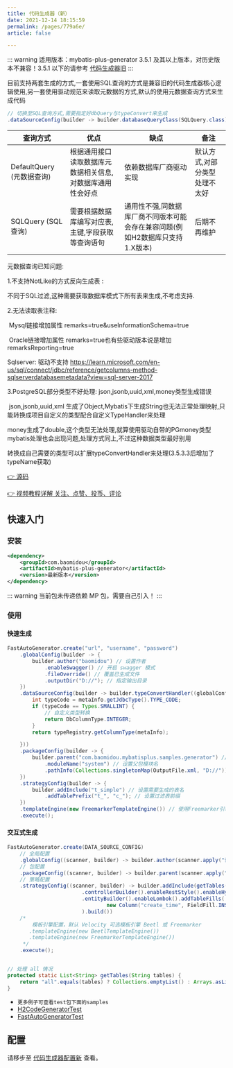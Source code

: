 ```yaml
---
title: 代码生成器（新）
date: 2021-12-14 18:15:59
permalink: /pages/779a6e/
article: false

---
```


::: warning
适用版本：mybatis-plus-generator 3.5.1 及其以上版本，对历史版本不兼容！3.5.1 以下的请参考 [代码生成器旧](/pages/d357af/)
:::

目前支持两套生成的方式,一套使用SQL查询的方式是兼容旧的代码生成器核心逻辑使用,另一套使用驱动规范来读取元数据的方式,默认的使用元数据查询方式来生成代码

```java
// 切换至SQL查询方式,需要指定好dbQuery与typeConvert来生成
.dataSourceConfig(builder -> builder.databaseQueryClass(SQLQuery.class).typeConvert(new MySqlTypeConvert()).dbQuery(new MySqlQuery())
```


| 查询方式                  | 优点                                                      | 缺点                                                         | 备注                          |
| ------------------------- | --------------------------------------------------------- | ------------------------------------------------------------ | ----------------------------- |
| DefaultQuery (元数据查询) | 根据通用接口读取数据库元数据相关信息,对数据库通用性会好点 | 依赖数据库厂商驱动实现                                       | 默认方式,对部分类型处理不太好 |
| SQLQuery (SQL查询)    | 需要根据数据库编写对应表,主键,字段获取等查询语句          | 通用性不强,同数据库厂商不同版本可能会存在兼容问题(例如H2数据库只支持1.X版本) | 后期不再维护                  |



元数据查询已知问题:

1.不支持NotLike的方式反向生成表 :  

   不同于SQL过滤,这种需要获取数据库模式下所有表来生成,不考虑支持.

2.无法读取表注释:

​	Mysql链接增加属性 remarks=true&useInformationSchema=true 

​	Oracle链接增加属性 remarks=true也有些驱动版本说是增加remarksReporting=true

   Sqlserver: 驱动不支持 https://learn.microsoft.com/en-us/sql/connect/jdbc/reference/getcolumns-method-sqlserverdatabasemetadata?view=sql-server-2017
   
3.PostgreSQL部分类型不好处理: json,jsonb,uuid,xml,money类型生成错误

​	json,jsonb,uuid,xml 生成了Object,Mybatis下生成String也无法正常处理映射,只能转换成项目自定义的类型配合自定义TypeHandler来处理

​	money生成了double,这个类型无法处理,就算使用驱动自带的PGmoney类型mybatis处理也会出现问题,处理方式同上,不过这种数据类型最好别用

​	转换成自己需要的类型可以扩展typeConvertHandler来处理(3.5.3.3后增加了typeName获取)

[👉 源码](https://github.com/baomidou/mybatis-plus)

[👉 视频教程详解 关注、点赞、投币、评论](https://space.bilibili.com/483260422)

## 快速入门

### 安装

```xml
<dependency>
    <groupId>com.baomidou</groupId>
    <artifactId>mybatis-plus-generator</artifactId>
    <version>最新版本</version>
</dependency>
```

::: warning
当前包未传递依赖 MP 包，需要自己引入！
:::

### 使用

#### 快速生成

```java
FastAutoGenerator.create("url", "username", "password")
    .globalConfig(builder -> {
        builder.author("baomidou") // 设置作者
            .enableSwagger() // 开启 swagger 模式
            .fileOverride() // 覆盖已生成文件
            .outputDir("D://"); // 指定输出目录
    })
    .dataSourceConfig(builder -> builder.typeConvertHandler((globalConfig, typeRegistry, metaInfo) -> {
        int typeCode = metaInfo.getJdbcType().TYPE_CODE;
        if (typeCode == Types.SMALLINT) {
            // 自定义类型转换
            return DbColumnType.INTEGER;
        }
        return typeRegistry.getColumnType(metaInfo);

    }))
    .packageConfig(builder -> {
        builder.parent("com.baomidou.mybatisplus.samples.generator") // 设置父包名
            .moduleName("system") // 设置父包模块名
            .pathInfo(Collections.singletonMap(OutputFile.xml, "D://")); // 设置mapperXml生成路径
    })
    .strategyConfig(builder -> {
        builder.addInclude("t_simple") // 设置需要生成的表名
            .addTablePrefix("t_", "c_"); // 设置过滤表前缀
    })
    .templateEngine(new FreemarkerTemplateEngine()) // 使用Freemarker引擎模板，默认的是Velocity引擎模板
    .execute();
```

#### 交互式生成

```java
FastAutoGenerator.create(DATA_SOURCE_CONFIG)
    // 全局配置
    .globalConfig((scanner, builder) -> builder.author(scanner.apply("请输入作者名称？")).fileOverride())
    // 包配置
    .packageConfig((scanner, builder) -> builder.parent(scanner.apply("请输入包名？")))
    // 策略配置
    .strategyConfig((scanner, builder) -> builder.addInclude(getTables(scanner.apply("请输入表名，多个英文逗号分隔？所有输入 all")))
                        .controllerBuilder().enableRestStyle().enableHyphenStyle()
                        .entityBuilder().enableLombok().addTableFills(
                                new Column("create_time", FieldFill.INSERT)
                        ).build())
    /*
        模板引擎配置，默认 Velocity 可选模板引擎 Beetl 或 Freemarker
       .templateEngine(new BeetlTemplateEngine())
       .templateEngine(new FreemarkerTemplateEngine())
     */
    .execute();


// 处理 all 情况
protected static List<String> getTables(String tables) {
    return "all".equals(tables) ? Collections.emptyList() : Arrays.asList(tables.split(","));
}
```

- `更多例子可查看test包下面的samples`
- [H2CodeGeneratorTest](https://github.com/baomidou/generator/blob/develop/mybatis-plus-generator/src/test/java/com/baomidou/mybatisplus/generator/samples/H2CodeGeneratorTest.java)
- [FastAutoGeneratorTest](https://github.com/baomidou/generator/blob/develop/mybatis-plus-generator/src/test/java/com/baomidou/mybatisplus/generator/samples/FastAutoGeneratorTest.java)

## 配置

请移步至 [代码生成器配置新](/pages/981406/) 查看。
